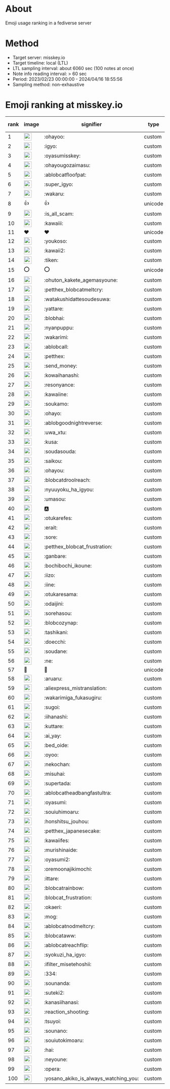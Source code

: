 # About
Emoji usage ranking in a fediverse server

# Method
- Target server: misskey.io
- Target timeline: local (LTL)
- LTL sampling interval: about 6060 sec (100 notes at once)
- Note info reading interval: > 60 sec
- Period: 2023/02/23 00:00:00 - 2024/04/16 18:55:56 
- Sampling method: non-exhaustive

# Emoji ranking at misskey.io

|rank|image|signifier|type|frequency score|
|----|----|----|----|----|
|1|<img height="24" src="https://misskey.io/emoji/ohayoo.webp">|:ohayoo:|custom|179074|
|2|<img height="24" src="https://misskey.io/emoji/igyo.webp">|:igyo:|custom|114380|
|3|<img height="24" src="https://misskey.io/emoji/oyasumisskey.webp">|:oyasumisskey:|custom|77470|
|4|<img height="24" src="https://misskey.io/emoji/ohayougozaimasu.webp">|:ohayougozaimasu:|custom|41451|
|5|<img height="24" src="https://misskey.io/emoji/ablobcatfloofpat.webp">|:ablobcatfloofpat:|custom|34169|
|6|<img height="24" src="https://misskey.io/emoji/super_igyo.webp">|:super_igyo:|custom|32746|
|7|<img height="24" src="https://misskey.io/emoji/wakaru.webp">|:wakaru:|custom|29283|
|8|👍|👍|unicode|24641|
|9|<img height="24" src="https://misskey.io/emoji/is_all_scam.webp">|:is_all_scam:|custom|23504|
|10|<img height="24" src="https://misskey.io/emoji/kawaiii.webp">|:kawaiii:|custom|22215|
|11|❤|❤|unicode|21483|
|12|<img height="24" src="https://misskey.io/emoji/youkoso.webp">|:youkoso:|custom|19782|
|13|<img height="24" src="https://misskey.io/emoji/kawaii2.webp">|:kawaii2:|custom|19286|
|14|<img height="24" src="https://misskey.io/emoji/tiken.webp">|:tiken:|custom|17261|
|15|⭕|⭕|unicode|16742|
|16|<img height="24" src="https://misskey.io/emoji/ohuton_kakete_agemasyoune.webp">|:ohuton_kakete_agemasyoune:|custom|16712|
|17|<img height="24" src="https://misskey.io/emoji/petthex_blobcatmeltcry.webp">|:petthex_blobcatmeltcry:|custom|16457|
|18|<img height="24" src="https://misskey.io/emoji/watakushidattesoudesuwa.webp">|:watakushidattesoudesuwa:|custom|16272|
|19|<img height="24" src="https://misskey.io/emoji/yattare.webp">|:yattare:|custom|15869|
|20|<img height="24" src="https://misskey.io/emoji/blobhai.webp">|:blobhai:|custom|15554|
|21|<img height="24" src="https://misskey.io/emoji/nyanpuppu.webp">|:nyanpuppu:|custom|14328|
|22|<img height="24" src="https://misskey.io/emoji/wakarimi.webp">|:wakarimi:|custom|14304|
|23|<img height="24" src="https://misskey.io/emoji/ablobcall.webp">|:ablobcall:|custom|14041|
|24|<img height="24" src="https://misskey.io/emoji/petthex.webp">|:petthex:|custom|13502|
|25|<img height="24" src="https://misskey.io/emoji/send_money.webp">|:send_money:|custom|13246|
|26|<img height="24" src="https://misskey.io/emoji/kowaihanashi.webp">|:kowaihanashi:|custom|12523|
|27|<img height="24" src="https://misskey.io/emoji/resonyance.webp">|:resonyance:|custom|11689|
|28|<img height="24" src="https://misskey.io/emoji/kawaiine.webp">|:kawaiine:|custom|11544|
|29|<img height="24" src="https://misskey.io/emoji/soukamo.webp">|:soukamo:|custom|11314|
|30|<img height="24" src="https://misskey.io/emoji/ohayo.webp">|:ohayo:|custom|11112|
|31|<img height="24" src="https://misskey.io/emoji/ablobgoodnightreverse.webp">|:ablobgoodnightreverse:|custom|10822|
|32|<img height="24" src="https://misskey.io/emoji/uwa_xtu.webp">|:uwa_xtu:|custom|10533|
|33|<img height="24" src="https://misskey.io/emoji/kusa.webp">|:kusa:|custom|10176|
|34|<img height="24" src="https://misskey.io/emoji/soudasouda.webp">|:soudasouda:|custom|9920|
|35|<img height="24" src="https://misskey.io/emoji/saikou.webp">|:saikou:|custom|9488|
|36|<img height="24" src="https://misskey.io/emoji/ohayou.webp">|:ohayou:|custom|9127|
|37|<img height="24" src="https://misskey.io/emoji/blobcatdroolreach.webp">|:blobcatdroolreach:|custom|8887|
|38|<img height="24" src="https://misskey.io/emoji/nyuuyoku_ha_igyou.webp">|:nyuuyoku_ha_igyou:|custom|8659|
|39|<img height="24" src="https://misskey.io/emoji/umasou.webp">|:umasou:|custom|8119|
|40|<img height="24" src="https://misskey.io/emoji/a.webp">|:a:|custom|7966|
|41|<img height="24" src="https://misskey.io/emoji/otukarefes.webp">|:otukarefes:|custom|7850|
|42|<img height="24" src="https://misskey.io/emoji/erait.webp">|:erait:|custom|7691|
|43|<img height="24" src="https://misskey.io/emoji/sore.webp">|:sore:|custom|7433|
|44|<img height="24" src="https://misskey.io/emoji/petthex_blobcat_frustration.webp">|:petthex_blobcat_frustration:|custom|7411|
|45|<img height="24" src="https://misskey.io/emoji/ganbare.webp">|:ganbare:|custom|7161|
|46|<img height="24" src="https://misskey.io/emoji/bochibochi_ikoune.webp">|:bochibochi_ikoune:|custom|7106|
|47|<img height="24" src="https://misskey.io/emoji/iizo.webp">|:iizo:|custom|7102|
|48|<img height="24" src="https://misskey.io/emoji/iine.webp">|:iine:|custom|7000|
|49|<img height="24" src="https://misskey.io/emoji/otukaresama.webp">|:otukaresama:|custom|6980|
|50|<img height="24" src="https://misskey.io/emoji/odaijini.webp">|:odaijini:|custom|6533|
|51|<img height="24" src="https://misskey.io/emoji/sorehasou.webp">|:sorehasou:|custom|6465|
|52|<img height="24" src="https://misskey.io/emoji/blobcozynap.webp">|:blobcozynap:|custom|6087|
|53|<img height="24" src="https://misskey.io/emoji/tashikani.webp">|:tashikani:|custom|5986|
|54|<img height="24" src="https://misskey.io/emoji/doecchi.webp">|:doecchi:|custom|5972|
|55|<img height="24" src="https://misskey.io/emoji/soudane.webp">|:soudane:|custom|5944|
|56|<img height="24" src="https://misskey.io/emoji/ne.webp">|:ne:|custom|5609|
|57|🎉|🎉|unicode|5598|
|58|<img height="24" src="https://misskey.io/emoji/aruaru.webp">|:aruaru:|custom|5589|
|59|<img height="24" src="https://misskey.io/emoji/aliexpress_mistranslation.webp">|:aliexpress_mistranslation:|custom|5474|
|60|<img height="24" src="https://misskey.io/emoji/wakarimiga_fukasugiru.webp">|:wakarimiga_fukasugiru:|custom|5429|
|61|<img height="24" src="https://misskey.io/emoji/sugoi.webp">|:sugoi:|custom|5304|
|62|<img height="24" src="https://misskey.io/emoji/iihanashi.webp">|:iihanashi:|custom|5288|
|63|<img height="24" src="https://misskey.io/emoji/kuttare.webp">|:kuttare:|custom|5281|
|64|<img height="24" src="https://misskey.io/emoji/ai_yay.webp">|:ai_yay:|custom|5266|
|65|<img height="24" src="https://misskey.io/emoji/bed_oide.webp">|:bed_oide:|custom|5202|
|66|<img height="24" src="https://misskey.io/emoji/oyoo.webp">|:oyoo:|custom|5014|
|67|<img height="24" src="https://misskey.io/emoji/nekochan.webp">|:nekochan:|custom|4980|
|68|<img height="24" src="https://misskey.io/emoji/misuhai.webp">|:misuhai:|custom|4892|
|69|<img height="24" src="https://misskey.io/emoji/supertada.webp">|:supertada:|custom|4851|
|70|<img height="24" src="https://misskey.io/emoji/ablobcatheadbangfastultra.webp">|:ablobcatheadbangfastultra:|custom|4849|
|71|<img height="24" src="https://misskey.io/emoji/oyasumi.webp">|:oyasumi:|custom|4836|
|72|<img height="24" src="https://misskey.io/emoji/souiuhimoaru.webp">|:souiuhimoaru:|custom|4768|
|73|<img height="24" src="https://misskey.io/emoji/honshitsu_jouhou.webp">|:honshitsu_jouhou:|custom|4669|
|74|<img height="24" src="https://misskey.io/emoji/petthex_japanesecake.webp">|:petthex_japanesecake:|custom|4575|
|75|<img height="24" src="https://misskey.io/emoji/kawaiifes.webp">|:kawaiifes:|custom|4557|
|76|<img height="24" src="https://misskey.io/emoji/murishinaide.webp">|:murishinaide:|custom|4546|
|77|<img height="24" src="https://misskey.io/emoji/oyasumi2.webp">|:oyasumi2:|custom|4331|
|78|<img height="24" src="https://misskey.io/emoji/oremoonajikimochi.webp">|:oremoonajikimochi:|custom|4311|
|79|<img height="24" src="https://misskey.io/emoji/ittare.webp">|:ittare:|custom|4098|
|80|<img height="24" src="https://misskey.io/emoji/blobcatrainbow.webp">|:blobcatrainbow:|custom|4081|
|81|<img height="24" src="https://misskey.io/emoji/blobcat_frustration.webp">|:blobcat_frustration:|custom|4065|
|82|<img height="24" src="https://misskey.io/emoji/okaeri.webp">|:okaeri:|custom|4062|
|83|<img height="24" src="https://misskey.io/emoji/mog.webp">|:mog:|custom|4047|
|84|<img height="24" src="https://misskey.io/emoji/ablobcatnodmeltcry.webp">|:ablobcatnodmeltcry:|custom|4020|
|85|<img height="24" src="https://misskey.io/emoji/blobcataww.webp">|:blobcataww:|custom|4012|
|86|<img height="24" src="https://misskey.io/emoji/ablobcatreachflip.webp">|:ablobcatreachflip:|custom|4008|
|87|<img height="24" src="https://misskey.io/emoji/syokuzi_ha_igyo.webp">|:syokuzi_ha_igyo:|custom|3959|
|88|<img height="24" src="https://misskey.io/emoji/ifilter_misetehoshii.webp">|:ifilter_misetehoshii:|custom|3941|
|89|<img height="24" src="https://misskey.io/emoji/334.webp">|:334:|custom|3786|
|90|<img height="24" src="https://misskey.io/emoji/sounanda.webp">|:sounanda:|custom|3757|
|91|<img height="24" src="https://misskey.io/emoji/suteki2.webp">|:suteki2:|custom|3638|
|92|<img height="24" src="https://misskey.io/emoji/kanasiihanasi.webp">|:kanasiihanasi:|custom|3628|
|93|<img height="24" src="https://misskey.io/emoji/reaction_shooting.webp">|:reaction_shooting:|custom|3575|
|94|<img height="24" src="https://misskey.io/emoji/tsuyoi.webp">|:tsuyoi:|custom|3515|
|95|<img height="24" src="https://misskey.io/emoji/sounano.webp">|:sounano:|custom|3484|
|96|<img height="24" src="https://misskey.io/emoji/souiutokimoaru.webp">|:souiutokimoaru:|custom|3400|
|97|<img height="24" src="https://misskey.io/emoji/hai.webp">|:hai:|custom|3399|
|98|<img height="24" src="https://misskey.io/emoji/neyoune.webp">|:neyoune:|custom|3395|
|99|<img height="24" src="https://misskey.io/emoji/opera.webp">|:opera:|custom|3271|
|100|<img height="24" src="https://misskey.io/emoji/yosano_akiko_is_always_watching_you.webp">|:yosano_akiko_is_always_watching_you:|custom|3207|
